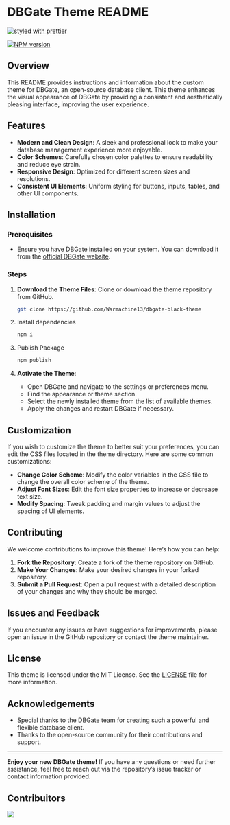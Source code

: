 # DBGate Theme README

[![styled with prettier](https://img.shields.io/badge/styled_with-prettier-ff69b4.svg)](https://github.com/prettier/prettier)

[![NPM version](https://img.shields.io/npm/v/dbgate-black-theme.svg)](https://www.npmjs.com/package/dbgate-black-theme)


## Overview

This README provides instructions and information about the custom theme for DBGate, an open-source database client. This theme enhances the visual appearance of DBGate by providing a consistent and aesthetically pleasing interface, improving the user experience.

## Features

- **Modern and Clean Design**: A sleek and professional look to make your database management experience more enjoyable.
- **Color Schemes**: Carefully chosen color palettes to ensure readability and reduce eye strain.
- **Responsive Design**: Optimized for different screen sizes and resolutions.
- **Consistent UI Elements**: Uniform styling for buttons, inputs, tables, and other UI components.

## Installation

### Prerequisites

- Ensure you have DBGate installed on your system. You can download it from the [official DBGate website](https://dbgate.org).

### Steps

1. **Download the Theme Files**: Clone or download the theme repository from GitHub.
    ```sh
    git clone https://github.com/Warmachine13/dbgate-black-theme
    ```

2. Install dependencies
    ```sh
    npm i
    ```

3. Publish Package
    ```sh
    npm publish
    ```

4. **Activate the Theme**:
    - Open DBGate and navigate to the settings or preferences menu.
    - Find the appearance or theme section.
    - Select the newly installed theme from the list of available themes.
    - Apply the changes and restart DBGate if necessary.

## Customization

If you wish to customize the theme to better suit your preferences, you can edit the CSS files located in the theme directory. Here are some common customizations:

- **Change Color Scheme**: Modify the color variables in the CSS file to change the overall color scheme of the theme.
- **Adjust Font Sizes**: Edit the font size properties to increase or decrease text size.
- **Modify Spacing**: Tweak padding and margin values to adjust the spacing of UI elements.

## Contributing

We welcome contributions to improve this theme! Here’s how you can help:

1. **Fork the Repository**: Create a fork of the theme repository on GitHub.
2. **Make Your Changes**: Make your desired changes in your forked repository.
3. **Submit a Pull Request**: Open a pull request with a detailed description of your changes and why they should be merged.

## Issues and Feedback

If you encounter any issues or have suggestions for improvements, please open an issue in the GitHub repository or contact the theme maintainer.

## License

This theme is licensed under the MIT License. See the [LICENSE](LICENSE) file for more information.

## Acknowledgements

- Special thanks to the DBGate team for creating such a powerful and flexible database client.
- Thanks to the open-source community for their contributions and support.

---

**Enjoy your new DBGate theme!** If you have any questions or need further assistance, feel free to reach out via the repository’s issue tracker or contact information provided.

## Contribuitors

[![](https://opencollective.com/dbgate-black-theme/contributors.svg?width=890&button=false)](https://github.com/Warmachine13/dbgate-black-theme/graphs/contributors)
